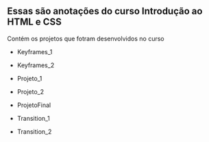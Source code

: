 ## Essas são anotações do curso Introdução ao HTML e CSS

Contém os projetos que fotram desenvolvidos no curso

- Keyframes_1

- Keyframes_2

- Projeto_1

- Projeto_2

- ProjetoFinal

- Transition_1

- Transition_2



